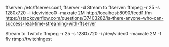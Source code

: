 ffserver: /etc/ffserver.conf, ffserver -d
Stream to ffserver: ffmpeg -r 25 -s 1280x720 -i /dev/video0 -maxrate 2M http://localhost:8090/feed1.ffm
https://stackoverflow.com/questions/37403282/is-there-anyone-who-can-success-real-time-streaming-with-ffserver

Stream to Twitch: ffmpeg -r 25 -s 1280x720 -i /dev/video0 -maxrate 2M  -f flv rtmp://twitchIngest
